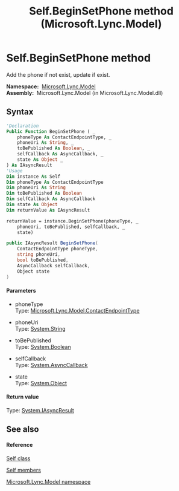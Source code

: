 ﻿---
title: Self.BeginSetPhone method  (Microsoft.Lync.Model)
TOCTitle: 'BeginSetPhone method '
ms:assetid: M:Microsoft.Lync.Model.Self.BeginSetPhone(Microsoft.Lync.Model.ContactEndpointType,System.String,System.Boolean,System.AsyncCallback,System.Object)_DI_3_UC_OCS14MrefLyncWPF
ms:mtpsurl: https://msdn.microsoft.com/en-us/library/microsoft.lync.model.self.beginsetphone(v=office.15)
ms:contentKeyID: 48601094
ms.date: 07/28/2014
mtps_version: v=office.15
f1_keywords:
- Microsoft.Lync.Model.Self.BeginSetPhone
dev_langs:
- CSharp
- JScript
- VB
- other
---

# Self.BeginSetPhone method

Add the phone if not exist, update if exist.

**Namespace:**  [Microsoft.Lync.Model](microsoft-lync-model-namespace_2.md)  
**Assembly:**  Microsoft.Lync.Model (in Microsoft.Lync.Model.dll)

## Syntax

``` vb
'Declaration
Public Function BeginSetPhone ( _
    phoneType As ContactEndpointType, _
    phoneUri As String, _
    toBePublished As Boolean, _
    selfCallback As AsyncCallback, _
    state As Object _
) As IAsyncResult
'Usage
Dim instance As Self
Dim phoneType As ContactEndpointType
Dim phoneUri As String
Dim toBePublished As Boolean
Dim selfCallback As AsyncCallback
Dim state As Object
Dim returnValue As IAsyncResult

returnValue = instance.BeginSetPhone(phoneType, _
    phoneUri, toBePublished, selfCallback, _
    state)
```

``` csharp
public IAsyncResult BeginSetPhone(
    ContactEndpointType phoneType,
    string phoneUri,
    bool toBePublished,
    AsyncCallback selfCallback,
    Object state
)
```

#### Parameters

  - phoneType  
    Type: [Microsoft.Lync.Model.ContactEndpointType](contactendpointtype-enumeration-microsoft-lync-model_2.md)  

<!-- end list -->

  - phoneUri  
    Type: [System.String](http://msdn2.microsoft.com/en-us/library/s1wwdcbf)  

<!-- end list -->

  - toBePublished  
    Type: [System.Boolean](http://msdn2.microsoft.com/en-us/library/a28wyd50)  

<!-- end list -->

  - selfCallback  
    Type: [System.AsyncCallback](http://msdn2.microsoft.com/en-us/library/ckbe7yh5)  

<!-- end list -->

  - state  
    Type: [System.Object](http://msdn2.microsoft.com/en-us/library/e5kfa45b)  

#### Return value

Type: [System.IAsyncResult](http://msdn2.microsoft.com/en-us/library/ft8a6455)  

## See also

#### Reference

[Self class](self-class-microsoft-lync-model_2.md)

[Self members](self-members-microsoft-lync-model_2.md)

[Microsoft.Lync.Model namespace](microsoft-lync-model-namespace_2.md)

